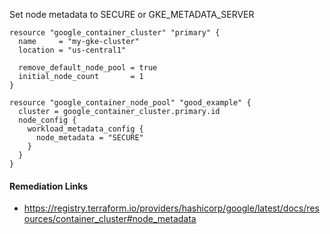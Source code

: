 
Set node metadata to SECURE or GKE_METADATA_SERVER

```hcl
resource "google_container_cluster" "primary" {
  name     = "my-gke-cluster"
  location = "us-central1"

  remove_default_node_pool = true
  initial_node_count       = 1
}

resource "google_container_node_pool" "good_example" {
  cluster = google_container_cluster.primary.id
  node_config {
    workload_metadata_config {
      node_metadata = "SECURE"
    }
  }
}
```

#### Remediation Links
 - https://registry.terraform.io/providers/hashicorp/google/latest/docs/resources/container_cluster#node_metadata

